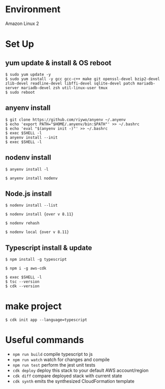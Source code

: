 # Environment
Amazon Linux 2

# Set Up
## yum update & install & OS reboot

```
$ sudo yum update -y
$ sudo yum install -y gcc gcc-c++ make git openssl-devel bzip2-devel zlib-devel readline-devel libffi-devel sqlite-devel patch mariadb-server mariadb-devel zsh util-linux-user tmux
$ sudo reboot
```

## anyenv install

```
$ git clone https://github.com/riywo/anyenv ~/.anyenv
$ echo 'export PATH="$HOME/.anyenv/bin:$PATH"' >> ~/.bashrc
$ echo 'eval "$(anyenv init -)"' >> ~/.bashrc
$ exec $SHELL -l
$ anyenv install --init
$ exec $SHELL -l
```

## nodenv install

```
$ anyenv install -l
```

```
$ anyenv install nodenv
```

## Node.js install

```
$ nodenv install --list
```

```
$ nodenv install {over v 8.11}
```

```
$ nodenv rehash
```

```
$ nodenv local {over v 8.11}
```

## Typescript install & update

```
$ npm install -g typescript
```

```
$ npm i -g aws-cdk
```

```
$ exec $SHELL -l
$ tsc --version
$ cdk --version
```

# make project

```
$ cdk init app --language=typescript
```

# Useful commands

 * `npm run build`   compile typescript to js
 * `npm run watch`   watch for changes and compile
 * `npm run test`    perform the jest unit tests
 * `cdk deploy`      deploy this stack to your default AWS account/region
 * `cdk diff`        compare deployed stack with current state
 * `cdk synth`       emits the synthesized CloudFormation template

